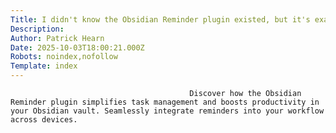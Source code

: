 ```yaml
---
Title: I didn't know the Obsidian Reminder plugin existed, but it's exactly what I needed
Description: 
Author: Patrick Hearn
Date: 2025-10-03T18:00:21.000Z
Robots: noindex,nofollow
Template: index
---
```


                                            Discover how the Obsidian Reminder plugin simplifies task management and boosts productivity in your Obsidian vault. Seamlessly integrate reminders into your workflow across devices.
                                        